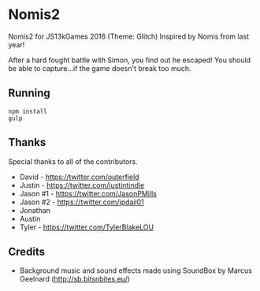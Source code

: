 # Nomis2
Nomis2 for JS13kGames 2016 (Theme: Glitch)
Inspired by Nomis from last year!

After a hard fought battle with Simon, you find out he escaped! You should be able to capture...if the game doesn't break too much.

## Running
```
npm install
gulp
```

## Thanks
Special thanks to all of the contributors.

* David - https://twitter.com/outerfield
* Justin -  https://twitter.com/justintindle
* Jason #1 - https://twitter.com/JasonPMills
* Jason #2 - https://twitter.com/jpdail01
* Jonathan 
* Austin
* Tyler - https://twitter.com/TylerBlakeLOU

## Credits
* Background music and sound effects made using SoundBox by Marcus Geelnard (http://sb.bitsnbites.eu/)